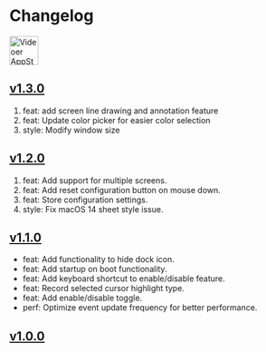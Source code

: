 Changelog
===

<a target="_blank" href="https://apps.apple.com/app/videoer/6743495172" title="Videoer for macOS">
<img alt="Videoer AppStore" src="https://jaywcjlove.github.io/sb/download/macos.svg" height="51">
</a>

## [v1.3.0](https://github.com/jaywcjlove/focus-cursor/releases/tag/v1.3.0)

1. feat: add screen line drawing and annotation feature
2. feat: Update color picker for easier color selection
3. style: Modify window size

## [v1.2.0](https://github.com/jaywcjlove/focus-cursor/releases/tag/v1.2.0)

1. feat: Add support for multiple screens.
2. feat: Add reset configuration button on mouse down.
3. feat: Store configuration settings.
4. style: Fix macOS 14 sheet style issue.

## [v1.1.0](https://github.com/jaywcjlove/focus-cursor/releases/tag/v1.1.0)

- feat: Add functionality to hide dock icon.
- feat: Add startup on boot functionality.
- feat: Add keyboard shortcut to enable/disable feature.
- feat: Record selected cursor highlight type.
- feat: Add enable/disable toggle.
- perf: Optimize event update frequency for better performance.

## [v1.0.0](https://github.com/jaywcjlove/focus-cursor/releases/tag/v1.0.0)

